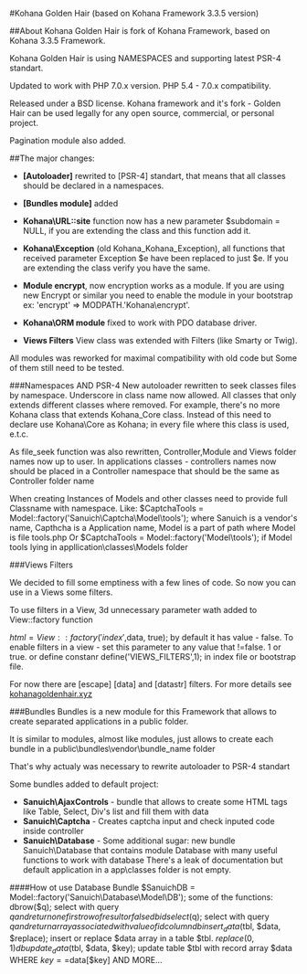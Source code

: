 #Kohana Golden Hair (based on Kohana Framework 3.3.5 version)

##About
Kohana Golden Hair is fork of Kohana Framework, based on Kohana 3.3.5 Framework.

Kohana Golden Hair is using NAMESPACES and supporting latest PSR-4 standart.

Updated to work with PHP 7.0.x version. PHP 5.4 - 7.0.x compatibility.

Released under a BSD license. Kohana framework and it's fork - Golden Hair can be used legally for any open source, commercial, or personal project.

Pagination module also added.

##The major changes:

- **[Autoloader]** rewrited to [PSR-4] standart, that means that all classes should be declared in a namespaces.

- **[Bundles module]** added

- **Kohana\URL::site** function now has a new parameter $subdomain = NULL, if you are extending the class and this function add it.

- **Kohana\Exception** (old Kohana_Kohana_Exception), all functions that received parameter Exception $e have been replaced to just $e. If you are extending the class verify you have the same.

- **Module encrypt**, now encryption works as a module. If you are using new Encrypt or similar you need to enable the module in your bootstrap ex: 'encrypt' => MODPATH.'Kohana\encrypt'.

- **Kohana\ORM module** fixed to work with PDO database driver.

- **Views Filters** View class was extended with Filters (like Smarty or Twig).

All modules was reworked for maximal compatibility with old code but Some of them still need to be tested.

###Namespaces AND PSR-4
New autoloader rewritten to seek classes files by namespace. 
Underscore in class name now allowed. 
All classes that only extends different classes where removed.
For example, there's no more Kohana class that extends Kohana_Core class.
Instead of this need to declare
use Kohana\Core as Kohana;
in every file where this class is used, e.t.c.

As file_seek function was also rewritten, Controller,Module and Views folder names now up to user.
In applications classes - controllers names now should be placed in a Controller namespace that should be the same as Controller folder name

When creating Instances of Models and other classes need to provide full Classname with namespace.
Like: $CaptchaTools = Model::factory('Sanuich\Captcha\Model\tools');
where Sanuich is a vendor's name, Capthcha is a Application name, Model is a part of path where Model is file tools.php
Or $CaptchaTools = Model::factory('Model\tools'); if Model tools lying in appllication\classes\Models folder

###Views Filters

We decided to fill some emptiness with a few lines of code. So now you can use in a Views some filters.

To use filters in a View, 3d unnecessary parameter wath added to View::factory function

$html = View::factory('index',$data, true);
by default it has value - false. To enable filters in a view - set this parameter to any value that !=false. 1 or true.
or define  constanr
define('VIEWS_FILTERS',1);
in index file or bootstrap file.

For now there are [escape] [data] and [datastr] filters. For more details see [kohanagoldenhair.xyz](https://kohanagoldenhair.xyz)

###Bundles
Bundles is a new module for this Framework that allows to create separated applications in a public folder.

It is similar to modules, almost like modules, just allows to create each bundle in a public\bundles\vendor\bundle_name folder

That's why actualy was necessary to rewrite autoloader to PSR-4 standart

Some bundles added to default project:

- **Sanuich\AjaxControls** - bundle that allows to create some HTML tags like Table, Select, Div's list and fill them with data
- **Sanuich\Captcha** - Creates captcha input and check inputed code inside controller
- **Sanuich\Database** - Some additional sugar: new bundle Sanuich\Database that contains module Database with many useful functions to work with database
There's a leak of documentation but default application in a app\classes folder is not empty.

####How ot use Database Bundle
$SanuichDB = Model::factory('Sanuich\Database\Model\DB'); 
some of the functions:
dbrow($q); select with query $q and return one first row of result or false
dbidselect($q); select with query $q and return array associated with value of id column
dbinsert_data($tbl, $data, $replace); insert or replace $data array in a table $tbl. $replace (0,1)
dbupdate_data($tbl, $data, $key); update table $tbl with record array $data WHERE $key==$data[$key]
AND MORE...